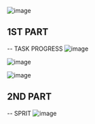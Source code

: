 ![image](https://github.com/pavankumar0077/Complete-DevOps/assets/40380941/ba462dd5-afc1-47cb-aa86-c0fd9f0baebb)

1ST PART
--
-- TASK PROGRESS
![image](https://github.com/pavankumar0077/Complete-DevOps/assets/40380941/63c9f5f6-9e9f-4a1b-8ea7-3077a3140039)

![image](https://github.com/pavankumar0077/Complete-DevOps/assets/40380941/7cfa2d78-730a-46d7-92c4-f48b8ababaa3)

![image](https://github.com/pavankumar0077/Complete-DevOps/assets/40380941/e789d8f9-817d-40d7-a663-4c366357b851)


2ND PART
--
-- SPRIT
![image](https://github.com/pavankumar0077/Complete-DevOps/assets/40380941/059294a2-a9ed-4052-b3d5-76d229a87ba8)

